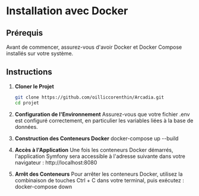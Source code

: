 # Installation avec Docker

## Prérequis
Avant de commencer, assurez-vous d'avoir Docker et Docker Compose installés sur votre système.

## Instructions
1. **Cloner le Projet**
   ```bash
   git clone https://github.com/oilliccorenthin/Arcadia.git
   cd projet

2. **Configuration de l'Environnement**
   Assurez-vous que votre fichier .env est configuré correctement, en particulier les variables liées à la base de données.

3. **Construction des Conteneurs Docker**
   docker-compose up --build

4. **Accès à l'Application**
   Une fois les conteneurs Docker démarrés, l'application Symfony sera accessible à l'adresse suivante dans votre navigateur :
      http://localhost:8080

3. **Arrêt des Conteneurs**
   Pour arrêter les conteneurs Docker, utilisez la combinaison de touches Ctrl + C dans votre terminal, puis exécutez :
      docker-compose down

